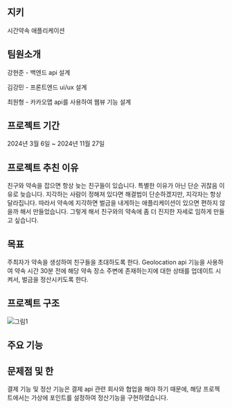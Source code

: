 ## 지키

시간약속 애플리케이션


## 팀원소개

강현준 - 백엔드 api 설계

김강민 - 프론트엔드 ui/ux 설계

최원형 - 카카오맵 api를 사용하여 웹뷰 기능 설계


## 프로젝트 기간

2024년 3월 6일 ~ 2024년 11월 27일


## 프로젝트 추친 이유

친구와 약속을 잡으면 항상 늦는 친구들이 있습니다. 특별한 이유가 아닌 단순 귀찮음 이유로 늦습니다. 지각하는 사람이 정해져 있다면 해결법이 단순하겠지만, 지각자는 항상 달라집니다. 따라서 약속에 지각하면 벌금을 내게하는 애플리케이션이 있으면 편하지 않을까 해서 만들었습니다. 그렇게 해서 친구와의 약속에 좀 더 진지한 자세로 임하게 만들고 싶습니다.


## 목표
주최자가 약속을 생성하여 친구들을 초대하도록 한다. Geolocation api 기능을 사용하여 약속 시간 30분 전에 해당 약속 장소 주변에 존재하는지에 대한 상태를 업데이트 시켜서, 벌금을 정산시키도록 한다.


## 프로젝트 구조

![그림1](https://github.com/user-attachments/assets/e1797db6-9c48-4d25-a784-91accde44a31)

## 주요 기능


## 문제점 및 한

결제 기능 및 정산 기능은 결제 api 관련 회사와 협업을 해야 하기 때문에, 해당 프로젝트에서는 가상에 포인트를 설정하여 정산기능을 구현하였습니다.
